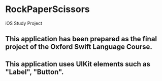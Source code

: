 # RockPaperScissors
iOS Study Project

## This application has been prepared as the final project of the Oxford Swift Language Course.

## This application uses UIKit elements such as "Label", "Button".
